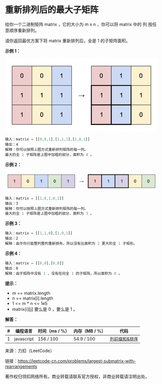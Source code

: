 # 重新排列后的最大子矩阵

给你一个二进制矩阵 matrix ，它的大小为 m x n ，你可以将 matrix 中的 列 按任意顺序重新排列。

请你返回最优方案下将 matrix 重新排列后，全是 1 的子矩阵面积。

**示例 1：**

![示例1](./eg1.png)

``` javascript
输入：matrix = [[0,0,1],[1,1,1],[1,0,1]]
输出：4
解释：你可以按照上图方式重新排列矩阵的每一列。
最大的全 1 子矩阵是上图中加粗的部分，面积为 4 。
```

**示例 2：**

![示例2](eg2.png)

``` javascript
输入：matrix = [[1,0,1,0,1]]
输出：3
解释：你可以按照上图方式重新排列矩阵的每一列。
最大的全 1 子矩阵是上图中加粗的部分，面积为 3 。
```

**示例 3：**

``` javascript
输入：matrix = [[1,1,0],[1,0,1]]
输出：2
解释：由于你只能整列整列重新排布，所以没有比面积为 2 更大的全 1 子矩形。
```

**示例 4：**

``` javascript
输入：matrix = [[0,0],[0,0]]
输出：0
解释：由于矩阵中没有 1 ，没有任何全 1 的子矩阵，所以面积为 0 。
```

**提示：**

- m == matrix.length
- n == matrix[i].length
- 1 <= m * n <= 1e5
- matrix[i][j] 要么是 0 ，要么是 1 。

**解答：**

**#**|**编程语言**|**时间（ms / %）**|**内存（MB / %）**|**代码**
--|--|--|--|--
1|javascript|156 / 100|54.9 / 100|[列前缀和&排序](./javascript/ac_v1.js)

来源：力扣（LeetCode）

链接：https://leetcode-cn.com/problems/largest-submatrix-with-rearrangements

著作权归领扣网络所有。商业转载请联系官方授权，非商业转载请注明出处。
